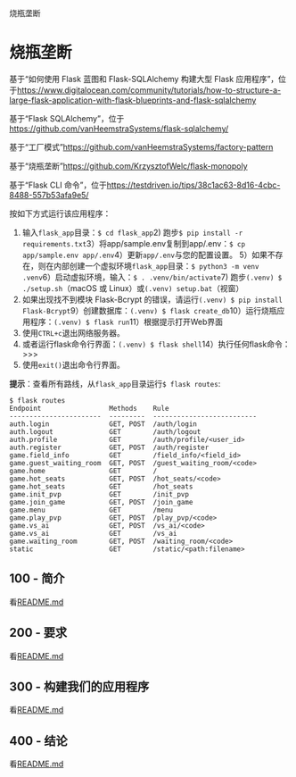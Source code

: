 烧瓶垄断

# 烧瓶垄断

基于“如何使用 Flask 蓝图和 Flask-SQLAlchemy 构建大型 Flask 应用程序”，位于<https://www.digitalocean.com/community/tutorials/how-to-structure-a-large-flask-application-with-flask-blueprints-and-flask-sqlalchemy>

基于“Flask SQLAlchemy”，位于<https://github.com/vanHeemstraSystems/flask-sqlalchemy/>

基于“工厂模式”<https://github.com/vanHeemstraSystems/factory-pattern>

基于“烧瓶垄断”<https://github.com/KrzysztofWelc/flask-monopoly>

基于“Flask CLI 命令”，位于<https://testdriven.io/tips/38c1ac63-8d16-4cbc-8488-557b53afa9e5/>

按如下方式运行该应用程序：

1) 输入`flask_app`目录：`$ cd flask_app`2) 跑步`$ pip install -r requirements.txt`3）将app/sample.env复制到app/.env：`$ cp app/sample.env app/.env`4）更新`app/.env`与您的配置设置。
5）如果不存在，则在内部创建一个虚拟环境`flask_app`目录：`$ python3 -m venv .venv`6）启动虚拟环境，输入：`$ . .venv/bin/activate`7) 跑步`(.venv) $ ./setup.sh`（macOS 或 Linux）或`(.venv) setup.bat`（视窗）
8) 如果出现找不到模块 Flask-Bcrypt 的错误，请运行`(.venv) $ pip install Flask-Bcrypt`9）创建数据库：`(.venv) $ flask create_db`10）运行烧瓶应用程序：`(.venv) $ flask run`11）根据提示打开Web界面
12) 使用`CTRL+c`退出网络服务器。
13) 或者运行flask命令行界面：`(.venv) $ flask shell`14）执行任何flask命令：>>>
15) 使用`exit()`退出命令行界面。

**提示**：查看所有路线，从`flask_app`目录运行`$ flask routes`:

    $ flask routes
    Endpoint                 Methods    Rule                      
    -----------------------  ---------  --------------------------
    auth.login               GET, POST  /auth/login               
    auth.logout              GET        /auth/logout              
    auth.profile             GET        /auth/profile/<user_id>   
    auth.register            GET, POST  /auth/register            
    game.field_info          GET        /field_info/<field_id>    
    game.guest_waiting_room  GET, POST  /guest_waiting_room/<code>
    game.home                GET        /                         
    game.hot_seats           GET, POST  /hot_seats/<code>         
    game.hot_seats           GET        /hot_seats                
    game.init_pvp            GET        /init_pvp                 
    game.join_game           GET, POST  /join_game                
    game.menu                GET        /menu                     
    game.play_pvp            GET, POST  /play_pvp/<code>          
    game.vs_ai               GET, POST  /vs_ai/<code>             
    game.vs_ai               GET        /vs_ai                    
    game.waiting_room        GET, POST  /waiting_room/<code>      
    static                   GET        /static/<path:filename>

## 100 - 简介

看[README.md](./100/README.md)

## 200 - 要求

看[README.md](./200/README.md)

## 300 - 构建我们的应用程序

看[README.md](./300/README.md)

## 400 - 结论

看[README.md](./400/README.md)
